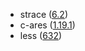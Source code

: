 - strace ([6.2](https://github.com/strace/strace/releases/tag/v6.2))
- c-ares ([1.19.1](https://github.com/c-ares/c-ares/releases/tag/cares-1_19_1))
- less ([632](http://www.greenwoodsoftware.com/less/news.632.html))
